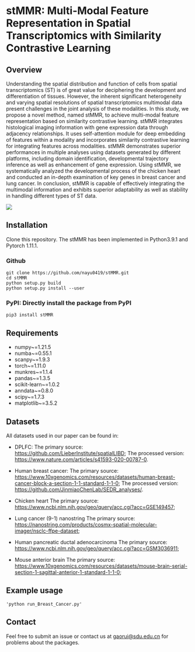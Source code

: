 # stMMR: Multi-Modal Feature Representation in Spatial Transcriptomics with Similarity Contrastive Learning

## Overview
Understanding the spatial distribution and function of cells from spatial transcriptomics (ST) is of great value for deciphering the development and differentiation of tissues. However, the inherent significant heterogeneity and varying spatial resolutions of spatial transcriptomics multimodal data present challenges in the joint analysis of these modalities. In this study, we propose a novel method, named stMMR, to achieve multi-modal feature representation based on similarity contrastive learning. stMMR integrates histological imaging information with gene expression data through adjacency relationships. It uses self-attention module for deep embedding of features within a modality and incorporates similarity contrastive learning for integrating features across modalities. stMMR demonstrates superior performances in multiple analyses using datasets generated by different platforms, including domain identification, developmental trajectory inference as well as enhancement of gene expression. Using stMMR, we systematically analyzed the developmental process of the chicken heart and conducted an in-depth examination of key genes in breast cancer and lung cancer. In conclusion, stMMR is capable of effectively integrating the multimodal information and exhibits superior adaptability as well as stability in handling different types of ST data. 


![](https://github.com/nayu0419/stMMR/blob/main/overview.jpg)

## Installation

Clone this repository. The stMMR has been implemented in Python3.9.1 and Pytorch 1.11.1.
### Github
```
git clone https://github.com/nayu0419/stMMR.git
cd stMMR
python setup.py build
python setup.py install --user
```
### PyPI: Directly install the package from PyPI
```
pip3 install stMMR
```


## Requirements
* numpy~=1.21.5
* numba~=0.55.1
* scanpy~=1.9.3
* torch~=1.11.0
* munkres~=1.1.4
* pandas~=1.3.5
* scikit-learn~=1.0.2
* anndata~=0.8.0
* scipy~=1.7.3
* matplotlib~=3.5.2

## Datasets
All datasets used in our paper can be found in:

* DPLFC: 
The primary source: https://github.com/LieberInstitute/spatialLIBD; 
The processed version: https://www.nature.com/articles/s41593-020-00787-0.

* Human breast cancer: 
The primary source: https://www.10xgenomics.com/resources/datasets/human-breast-cancer-block-a-section-1-1-standard-1-1-0; 
The processed version: https://github.com/JinmiaoChenLab/SEDR_analyses/.

* Chicken heart
The primary source: https://www.ncbi.nlm.nih.gov/geo/query/acc.cgi?acc=GSE149457;

* Lung cancer (9-1) nanostring
The primary source: https://nanostring.com/products/cosmx-spatial-molecular-imager/nsclc-ffpe-dataset;

* Human pancreatic ductal adenocarcinoma
The primary source: https://www.ncbi.nlm.nih.gov/geo/query/acc.cgi?acc=GSM3036911;

* Mouse anterior brain
The primary source: https://www.10xgenomics.com/resources/datasets/mouse-brain-serial-section-1-sagittal-anterior-1-standard-1-1-0;




## Example usage

```
'python run_Breast_Cancer.py'
```

## Contact
Feel free to submit an issue or contact us at gaorui@sdu.edu.cn for problems about the packages.


